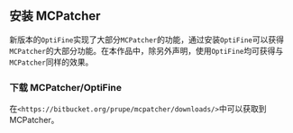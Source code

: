 ## 安装 MCPatcher

新版本的`OptiFine`实现了大部分`MCPatcher`的功能，通过安装`OptiFine`可以获得`MCPatcher`的大部分功能。在本作品中，除另外声明，使用`OptiFine`均可获得与`MCPatcher`同样的效果。

### 下载 MCPatcher/OptiFine

在`<https://bitbucket.org/prupe/mcpatcher/downloads/>`中可以获取到 MCPatcher。

